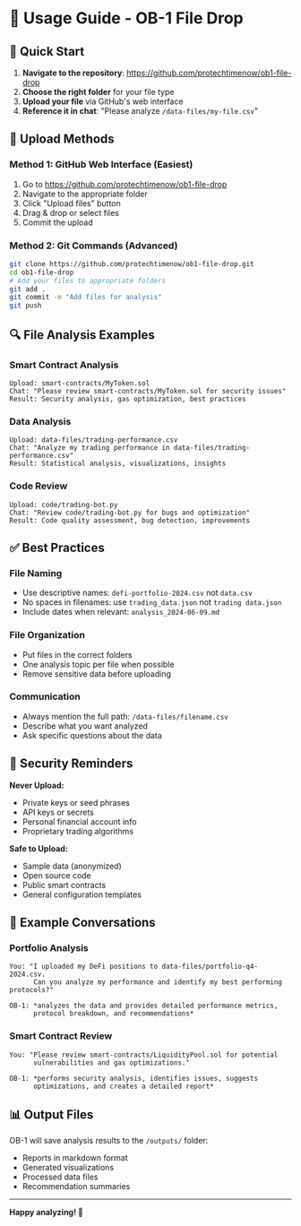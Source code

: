 # 📖 Usage Guide - OB-1 File Drop

## 🎯 Quick Start

1. **Navigate to the repository**: https://github.com/protechtimenow/ob1-file-drop
2. **Choose the right folder** for your file type
3. **Upload your file** via GitHub's web interface
4. **Reference it in chat**: "Please analyze `/data-files/my-file.csv`"

## 📂 Upload Methods

### Method 1: GitHub Web Interface (Easiest)
1. Go to https://github.com/protechtimenow/ob1-file-drop
2. Navigate to the appropriate folder
3. Click "Upload files" button
4. Drag & drop or select files
5. Commit the upload

### Method 2: Git Commands (Advanced)
```bash
git clone https://github.com/protechtimenow/ob1-file-drop.git
cd ob1-file-drop
# Add your files to appropriate folders
git add .
git commit -m "Add files for analysis"
git push
```

## 🔍 File Analysis Examples

### Smart Contract Analysis
```
Upload: smart-contracts/MyToken.sol
Chat: "Please review smart-contracts/MyToken.sol for security issues"
Result: Security analysis, gas optimization, best practices
```

### Data Analysis
```
Upload: data-files/trading-performance.csv
Chat: "Analyze my trading performance in data-files/trading-performance.csv"
Result: Statistical analysis, visualizations, insights
```

### Code Review
```
Upload: code/trading-bot.py
Chat: "Review code/trading-bot.py for bugs and optimization"
Result: Code quality assessment, bug detection, improvements
```

## ✅ Best Practices

### File Naming
- Use descriptive names: `defi-portfolio-2024.csv` not `data.csv`
- No spaces in filenames: use `trading_data.json` not `trading data.json`
- Include dates when relevant: `analysis_2024-06-09.md`

### File Organization
- Put files in the correct folders
- One analysis topic per file when possible
- Remove sensitive data before uploading

### Communication
- Always mention the full path: `/data-files/filename.csv`
- Describe what you want analyzed
- Ask specific questions about the data

## 🚨 Security Reminders

**Never Upload:**
- Private keys or seed phrases
- API keys or secrets
- Personal financial account info
- Proprietary trading algorithms

**Safe to Upload:**
- Sample data (anonymized)
- Open source code
- Public smart contracts
- General configuration templates

## 💬 Example Conversations

### Portfolio Analysis
```
You: "I uploaded my DeFi positions to data-files/portfolio-q4-2024.csv. 
      Can you analyze my performance and identify my best performing protocols?"

OB-1: *analyzes the data and provides detailed performance metrics,
      protocol breakdown, and recommendations*
```

### Smart Contract Review
```
You: "Please review smart-contracts/LiquidityPool.sol for potential 
      vulnerabilities and gas optimizations."

OB-1: *performs security analysis, identifies issues, suggests 
      optimizations, and creates a detailed report*
```

## 📊 Output Files

OB-1 will save analysis results to the `/outputs/` folder:
- Reports in markdown format
- Generated visualizations
- Processed data files
- Recommendation summaries

---

**Happy analyzing! 🚀**